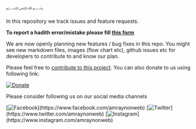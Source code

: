 ﷽

In this repository we track issues and feature requests.

**To report a hadith error/mistake please fill [this form](https://docs.google.com/forms/d/e/1FAIpQLScCRtf_rpw0aL4gsEfsJCS95Mafhpj-n-I1twx6bxL5TgYJtA/viewform)**

We are now openly planning new features / bug fixes in this repo. You might see new markdown files, images (flow chart etc), github issues etc for developers to contribute to and know our plan.

Please feel free to [contribute to this project](https://amrayn.com/contribute). You can also donate to us using following link:

[![Donate](https://www.paypalobjects.com/en_US/GB/i/btn/btn_donateCC_LG.gif)](https://www.paypal.com/donate?hosted_button_id=MSMCQ2KW4WCTY)

Please consider following us on our social media channels

[![Facebook](https://cdn.muflihun.com/assets/images/fb.png?)](https://www.facebook.com/amraynonweb)
[![Twitter](https://cdn.muflihun.com/assets/images/twitter.png?)](https://www.twitter.com/amraynonweb)
[![Instagram](https://cdn.muflihun.com/assets/images/ig.png?)](https://www.instagram.com/amraynonweb)

